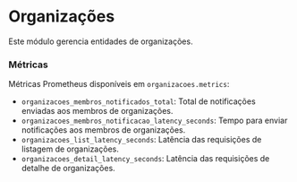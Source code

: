 # Organizações

Este módulo gerencia entidades de organizações.

### Métricas

Métricas Prometheus disponíveis em `organizacoes.metrics`:

- `organizacoes_membros_notificados_total`: Total de notificações enviadas aos membros de organizações.
- `organizacoes_membros_notificacao_latency_seconds`: Tempo para enviar notificações aos membros de organizações.
- `organizacoes_list_latency_seconds`: Latência das requisições de listagem de organizações.
- `organizacoes_detail_latency_seconds`: Latência das requisições de detalhe de organizações.
